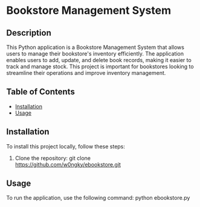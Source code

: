 # Bookstore Management System

## Description
This Python application is a Bookstore Management System that allows users to manage their bookstore's inventory efficiently. The application enables users to add, update, and delete book records, making it easier to track and manage stock. This project is important for bookstores looking to streamline their operations and improve inventory management.

## Table of Contents
- [Installation](#installation)
- [Usage](#usage)

## Installation
To install this project locally, follow these steps:
1. Clone the repository:
   git clone https://github.com/w0ngky/ebookstore.git


## Usage
To run the application, use the following command:
python ebookstore.py

